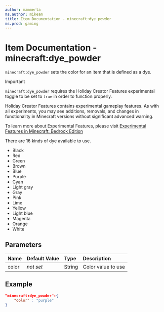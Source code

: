 ```yaml
---
author: mammerla
ms.author: mikeam
title: Item Documentation - minecraft:dye_powder
ms.prod: gaming
---
```


# Item Documentation - minecraft:dye_powder

`minecraft:dye_powder` sets the color for an item that is defined as a dye.

>[!IMPORTANT]
> `minecraft:dye_powder` requires the Holiday Creator Features experimental toggle to be set to `true` in order to function properly.
>
>Holiday Creator Features contains experimental gameplay features. As with all experiments, you may see additions, removals, and changes in functionality in Minecraft versions without significant advanced warning.
>
>To learn more about Experimental Features, please visit [Experimental Features in Minecraft: Bedrock Edition](../../../../../Documents/ExperimentalFeaturesToggle.md)

There are 16 kinds of dye available to use.

- Black
- Red
- Green
- Brown
- Blue
- Purple
- Cyan
- Light gray
- Gray
- Pink
- Lime
- Yellow
- Light blue
- Magenta
- Orange
- White

## Parameters

|Name |Default Value  |Type  |Description  |
|:----------|:----------|:----------|:----------|
|color|*not set* |String |Color value to use |

## Example

```json
"minecraft:dye_powder":{
    "color" : "purple"
}
```
